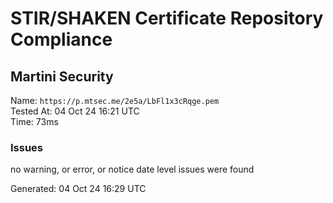 # STIR/SHAKEN Certificate Repository Compliance

## Martini Security

Name: `https://p.mtsec.me/2e5a/LbFl1x3cRqge.pem`\
Tested At: 04 Oct 24 16:21 UTC\
Time: 73ms

### Issues

no warning, or error, or notice date level issues were found

Generated: 04 Oct 24 16:29 UTC